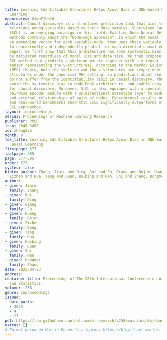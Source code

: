 ```yaml
---
title: Learning Identifiable Structures Helps Avoid Bias in DNN-based Supervised Causal
  Learning
openreview: 8JwuE2HhY8
abstract: Causal discovery is a structured prediction task that aims to predict causal
  relations among variables based on their data samples. Supervised Causal Learning
  (SCL) is an emerging paradigm in this field. Existing Deep Neural Network (DNN)-based
  methods commonly adopt the “Node-Edge approach”, in which the model first computes
  an embedding vector for each variable-node, then uses these variable-wise representations
  to concurrently and independently predict for each directed causal-edge. In this
  paper, we first show that this architecture has some systematic bias that cannot
  be mitigated regardless of model size and data size. We then propose SiCL, a DNN-based
  SCL method that predicts a skeleton matrix together with a v-tensor (a third-order
  tensor representing the v-structures). According to the Markov Equivalence Class
  (MEC) theory, both the skeleton and the v-structures are \emph{identifiable} causal
  structures under the canonical MEC setting, so predictions about skeleton and v-structures
  do not suffer from the identifiability limit in causal discovery, thus SiCL can
  avoid the systematic bias in Node-Edge architecture, and enable consistent estimators
  for causal discovery. Moreover, SiCL is also equipped with a specially designed
  pairwise encoder module with a unidirectional attention layer to model both internal
  and external relationships of pairs of nodes. Experimental results on both synthetic
  and real-world benchmarks show that SiCL significantly outperforms other DNN-based
  SCL approaches.
layout: inproceedings
series: Proceedings of Machine Learning Research
publisher: PMLR
issn: 2640-3498
id: zhang25b
month: 0
tex_title: Learning Identifiable Structures Helps Avoid Bias in DNN-based Supervised
  Causal Learning
firstpage: 577
lastpage: 585
page: 577-585
order: 577
cycles: false
bibtex_author: Zhang, Jiaru and Ding, Rui and Fu, Qiang and Bojun, Huang and Deng,
  Zizhen and Hua, Yang and Guan, Haibing and Han, Shi and Zhang, Dongmei
author:
- given: Jiaru
  family: Zhang
- given: Rui
  family: Ding
- given: Qiang
  family: Fu
- given: Huang
  family: Bojun
- given: Zizhen
  family: Deng
- given: Yang
  family: Hua
- given: Haibing
  family: Guan
- given: Shi
  family: Han
- given: Dongmei
  family: Zhang
date: 2025-04-23
address:
container-title: Proceedings of The 28th International Conference on Artificial Intelligence
  and Statistics
volume: '258'
genre: inproceedings
issued:
  date-parts:
  - 2025
  - 4
  - 23
pdf: https://raw.githubusercontent.com/mlresearch/v258/main/assets/zhang25b/zhang25b.pdf
extras: []
# Format based on Martin Fenner's citeproc: https://blog.front-matter.io/posts/citeproc-yaml-for-bibliographies/
---
```

